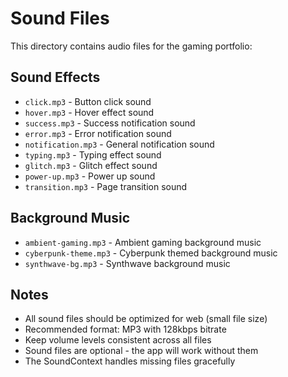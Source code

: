 # Sound Files

This directory contains audio files for the gaming portfolio:

## Sound Effects
- `click.mp3` - Button click sound
- `hover.mp3` - Hover effect sound
- `success.mp3` - Success notification sound
- `error.mp3` - Error notification sound
- `notification.mp3` - General notification sound
- `typing.mp3` - Typing effect sound
- `glitch.mp3` - Glitch effect sound
- `power-up.mp3` - Power up sound
- `transition.mp3` - Page transition sound

## Background Music
- `ambient-gaming.mp3` - Ambient gaming background music
- `cyberpunk-theme.mp3` - Cyberpunk themed background music
- `synthwave-bg.mp3` - Synthwave background music

## Notes
- All sound files should be optimized for web (small file size)
- Recommended format: MP3 with 128kbps bitrate
- Keep volume levels consistent across all files
- Sound files are optional - the app will work without them
- The SoundContext handles missing files gracefully
